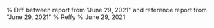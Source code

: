 % Diff between report from "June 29, 2021" and reference report from "June 29, 2021"
% Reffy
% June 29, 2021

